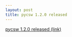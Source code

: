 ```yaml
---
layout: post
title: pycsw 1.2.0 released
---
```


[pycsw 1.2.0 released (link)](http://lists.osgeo.org/pipermail/pycsw-devel/2012-April/000088.html)

